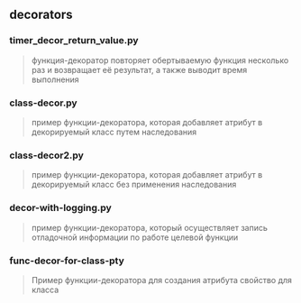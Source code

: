 ## decorators


### timer_decor_return_value.py
> функция-декоратор повторяет обертываемую функция несколько раз и возвращает её результат, а также выводит время выполнения

### class-decor.py
> пример функции-декоратора, которая добавляет атрибут в декорируемый класс путем наследования  

### class-decor2.py
> пример функции-декоратора, которая добавляет атрибут в декорируемый класс без применения наследования  

### decor-with-logging.py 
> пример функции-декоратора, который осуществляет запись отладочной информации по работе целевой функции  

### func-decor-for-class-pty
> Пример функции-декоратора для создания атрибута свойство для класса